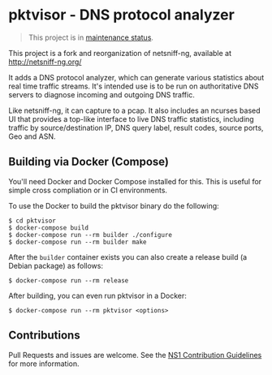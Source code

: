 pktvisor - DNS protocol analyzer
================================
> This project is in [maintenance status](https://github.com/ns1/community/blob/master/project_status/MAINTENANCE.md).

This project is a fork and reorganization of netsniff-ng, available at
http://netsniff-ng.org/

It adds a DNS protocol analyzer, which can generate various statistics about
real time traffic streams. It's intended use is to be run on authoritative DNS
servers to diagnose incoming and outgoing DNS traffic.

Like netsniff-ng, it can capture to a pcap. It also includes an ncurses based
UI that provides a top-like interface to live DNS traffic statistics, including
traffic by source/destination IP, DNS query label, result codes, source ports,
Geo and ASN.

Building via Docker (Compose)
-------------------

You'll need Docker and Docker Compose installed for this.  This is useful for simple cross compliation or in CI environments.

To use the Docker to build the pktvisor binary do the following:

```
$ cd pktvisor
$ docker-compose build
$ docker-compose run --rm builder ./configure
$ docker-compose run --rm builder make
```

After the `builder` container exists you can also create a release build (a Debian package) as follows:

```
$ docker-compose run --rm release
```

After building, you can even run pktvisor in a Docker:

```
$ docker-compose run --rm pktvisor <options>
```

Contributions
---
Pull Requests and issues are welcome. See the [NS1 Contribution Guidelines](https://github.com/ns1/community) for more information.
